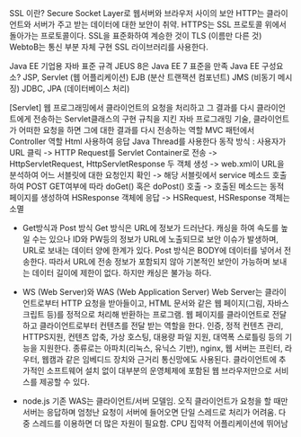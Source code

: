 SSL 이란? 
Secure Socket Layer로 웹서버와 브라우저 사이의 보안
HTTP는 클라이언트와 서버가 주고 받는 데이터에 대한 보안이 취약.
HTTPS는 SSL 프로토콜 위에서 돌아가는 프로토콜이다.
SSL을 표준화하여 계승한 것이 TLS (이름만 다른 것)
WebtoB는 통신 부분 자체 구현 SSL 라이브러리를 사용한다.

Java EE 기업용 자바 표준 규격
JEUS 8은 Java EE 7 표준을 만족
Java EE 구성요소?
JSP, Servlet (웹 어플리케이션)
EJB (분산 트랜잭션 컴포넌트)
JMS (비동기 메시징)
JDBC, JPA (데이터베이스 처리)

[Servlet]
웹 프로그래밍에서 클라이언트의 요청을 처리하고 그 결과를 다시 클라이언트에게 전송하는 Servlet클래스의 구현 규칙을 지킨 자바 프로그래밍 기술, 클라이언트가 어떠한 요청을 하면 그에 대한 결과를 다시 전송하는 역할
MVC 패턴에서 Controller 역할
Html 사용하여 응답
Java Thread를 사용한다
동작 방식 : 사용자가 URL 클릭 -> HTTP Request를 Servlet Container로 전송 -> HttpServletRequest, HttpServletResponse 두 객체 생성 -> web.xml이 URL을 분석하여 어느 서블릿에 대한 요청인지 확인 -> 해당 서블릿에서 service 메소드 호출하여 POST GET여부에 따라 doGet() 혹은 doPost() 호출 -> 호출된 메소드는 동적 페이지를 생성하여 HSResponse 객체에 응답 -> HSRequest, HSResponse 객체는 소멸
* Get방식과 Post 방식
Get 방식은 URL에 정보가 드러난다. 캐싱을 하여 속도를 높일 수는 있으나 ID와 PW등의 정보가 URL에 노출되므로 보안 이슈가 발생하며, URL로 보내는 데이터 양에 한계가 있다.
Post 방식은 BODY에 데이터를 넣어서 전송한다. 따라서 URL에 전송 정보가 포함되지 않아 기본적인 보안이 가능하며 보내는 데이터 길이에 제한이 없다. 하지만 캐싱은 불가능 하다.

* WS (Web Server)와 WAS (Web Application Server)
Web Server는 클라이언트로부터 HTTP 요청을 받아들이고, HTML 문서와 같은 웹 페이지(그림, 자바스크립트 등)를 정적으로 처리해 반환하는 프로그램. 웹 페이지를 클라이언트로 전달하고 클라이언트로부터 컨텐츠를 전달 받는 역할을 한다. 인증, 정적 컨텐츠 관리, HTTPS지원, 컨텐츠 압축, 가상 호스팅, 대용량 파일 지원, 대역폭 스로틀링 등의 기능을 지원한다.
 종류로는 아파치(리눅스, 유닉스 기반), nginx, 
 웹 서버는 프린터, 라우터, 웹캠과 같은 임베디드 장치와 근거리 통신망에도 사용된다. 클라이언트에 추가적인 소프트웨어 설치 없이 대부분의 운영체제에 포함된 웹 브라우저만으로 서비스를 제공할 수 있다.

* node.js
기존 WAS는 클라이언트/서버 모델임. 오직 클라이언트가 요청을 할 때만 서버는 응답하며 엄청난 요청이 서버에 들어오면 단일 스레드로 처리가 어려움. 다중 스레드를 이용하면 더 많은 자원이 필요함. CPU 집약적 어플리케이션에 뛰어남
